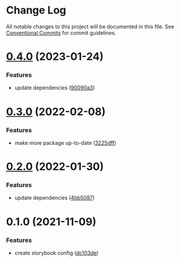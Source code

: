 # Change Log

All notable changes to this project will be documented in this file.
See [Conventional Commits](https://conventionalcommits.org) for commit guidelines.

# [0.4.0](https://github.com/developer239/linters/compare/@linters/eslint-config-storybook@0.3.0...@linters/eslint-config-storybook@0.4.0) (2023-01-24)


### Features

* update dependencies ([90090a3](https://github.com/developer239/linters/commit/90090a3cfe7279901f8b69f2bf85a70a479280a6))





# [0.3.0](https://github.com/developer239/linters/compare/@linters/eslint-config-storybook@0.2.0...@linters/eslint-config-storybook@0.3.0) (2022-02-08)


### Features

* make more package up-to-date ([3225dff](https://github.com/developer239/linters/commit/3225dff73d8179678ca9220975a4659887a2f2aa))





# [0.2.0](https://github.com/developer239/linters/compare/@linters/eslint-config-storybook@0.1.0...@linters/eslint-config-storybook@0.2.0) (2022-01-30)


### Features

* update dependencies ([4bb5087](https://github.com/developer239/linters/commit/4bb5087d3ac881b9b4fd92408fe854f79fb71fa1))





# 0.1.0 (2021-11-09)


### Features

* create storybook config ([dc103de](https://github.com/developer239/linters/commit/dc103dec947fa3b7fc547fea7196e726e141484a))
